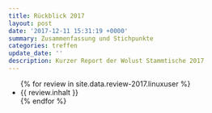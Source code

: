 ```yaml
---
title: Rückblick 2017
layout: post
date: '2017-12-11 15:31:19 +0000'
summary: Zusammenfassung und Stichpunkte
categories: treffen
update_date: ''
description: Kurzer Report der Wolust Stammtische 2017 
---
```

<ul>
 {% for review  in site.data.review-2017.linuxuser %}
    <li>  {{ review.inhalt }} </li>
 {% endfor %}
</ul>
